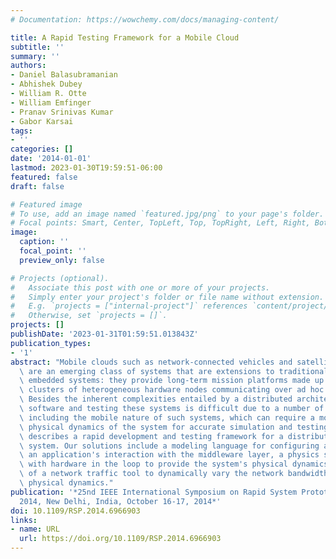 ```yaml
---
# Documentation: https://wowchemy.com/docs/managing-content/

title: A Rapid Testing Framework for a Mobile Cloud
subtitle: ''
summary: ''
authors:
- Daniel Balasubramanian
- Abhishek Dubey
- William R. Otte
- William Emfinger
- Pranav Srinivas Kumar
- Gabor Karsai
tags:
- ''
categories: []
date: '2014-01-01'
lastmod: 2023-01-30T19:59:51-06:00
featured: false
draft: false

# Featured image
# To use, add an image named `featured.jpg/png` to your page's folder.
# Focal points: Smart, Center, TopLeft, Top, TopRight, Left, Right, BottomLeft, Bottom, BottomRight.
image:
  caption: ''
  focal_point: ''
  preview_only: false

# Projects (optional).
#   Associate this post with one or more of your projects.
#   Simply enter your project's folder or file name without extension.
#   E.g. `projects = ["internal-project"]` references `content/project/deep-learning/index.md`.
#   Otherwise, set `projects = []`.
projects: []
publishDate: '2023-01-31T01:59:51.013843Z'
publication_types:
- '1'
abstract: "Mobile clouds such as network-connected vehicles and satellite clusters\
  \ are an emerging class of systems that are extensions to traditional real-time\
  \ embedded systems: they provide long-term mission platforms made up of dynamic\
  \ clusters of heterogeneous hardware nodes communicating over ad hoc wireless networks.\
  \ Besides the inherent complexities entailed by a distributed architecture, developing\
  \ software and testing these systems is difficult due to a number of other reasons,\
  \ including the mobile nature of such systems, which can require a model of the\
  \ physical dynamics of the system for accurate simulation and testing. This paper\
  \ describes a rapid development and testing framework for a distributed satellite\
  \ system. Our solutions include a modeling language for configuring and specifying\
  \ an application's interaction with the middleware layer, a physics simulator integrated\
  \ with hardware in the loop to provide the system's physical dynamics and the integration\
  \ of a network traffic tool to dynamically vary the network bandwidth based on the\
  \ physical dynamics."
publication: '*25nd IEEE International Symposium on Rapid System Prototyping, RSP
  2014, New Delhi, India, October 16-17, 2014*'
doi: 10.1109/RSP.2014.6966903
links:
- name: URL
  url: https://doi.org/10.1109/RSP.2014.6966903
---
```

